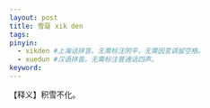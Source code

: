 ```yaml
---
layout: post
title: 雪趸 xik den 
tags:
pinyin: 
  - xikden #上海话拼音。无需标注阴平，无需因变调留空格。 
  - xuedun #汉语拼音。无需标注普通话四声。
keyword: 
---
```


【释义】积雪不化。            
                                